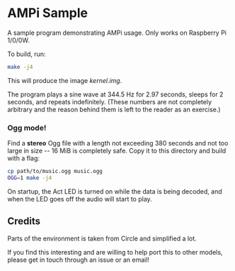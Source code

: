 # AMPi Sample

A sample program demonstrating AMPi usage. Only works on
Raspberry Pi 1/0/0W.

To build, run:

```sh
make -j4
```

This will produce the image _kernel.img_.

The program plays a sine wave at 344.5 Hz for 2.97 seconds,
sleeps for 2 seconds, and repeats indefinitely. (These
numbers are not completely arbitrary and the reason behind
them is left to the reader as an exercise.)

### Ogg mode!

Find a **stereo** Ogg file with a length not exceeding 380
seconds and not too large in size -- 16 MiB is completely safe.
Copy it to this directory and build with a flag:

```sh
cp path/to/music.ogg music.ogg
OGG=1 make -j4
```

On startup, the Act LED is turned on while the data is being
decoded, and when the LED goes off the audio will start to play.

## Credits

Parts of the environment is taken from Circle and simplified
a lot.

If you find this interesting and are willing to help port
this to other models, please get in touch through an issue
or an email!
